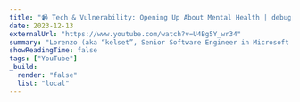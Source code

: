 ```yaml
---
title: "📹 Tech & Vulnerability: Opening Up About Mental Health | debug:mind | S01E01"
date: 2023-12-13
externalUrl: "https://www.youtube.com/watch?v=U4Bg5Y_wr34"
summary: "Lorenzo (aka “kelset”, Senior Software Engineer in Microsoft and React Native maintainer) and Nathan (aka “wwwalkerrun”, Principal Software Engineer at nstudio and maintainer of Nativescript) discuss their experience in dealing with their mental health, starting from the fear of vulnerability and shame associated with it, and then talking about taking ownership of your mental health and strategies for improving it."
showReadingTime: false
tags: ["YouTube"]
_build:
  render: "false"
  list: "local"
---
```

